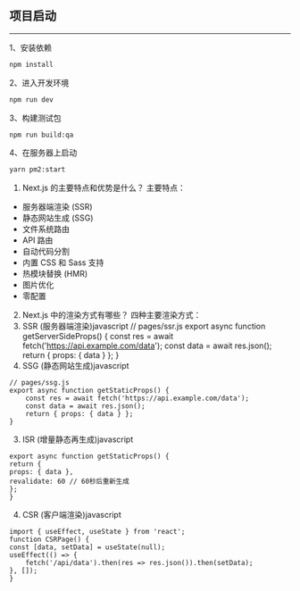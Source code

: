 ## 项目启动

---
1、安装依赖

```bash
npm install
```

2、进入开发环境

```bash
npm run dev
```

3、构建测试包

```bash
npm run build:qa
```

4、在服务器上启动
```bash
yarn pm2:start
```

1. Next.js 的主要特点和优势是什么？
主要特点：
- 服务器端渲染 (SSR)
- 静态网站生成 (SSG)
- 文件系统路由
- API 路由
- 自动代码分割
- 内置 CSS 和 Sass 支持
- 热模块替换 (HMR)
- 图片优化
- 零配置
2. Next.js 中的渲染方式有哪些？
四种主要渲染方式：
1. SSR (服务器端渲染)javascript
// pages/ssr.js
export async function getServerSideProps() {
    const res = await fetch('https://api.example.com/data');
    const data = await res.json();
    return { props: { data } };
}
2. SSG (静态网站生成)javascript
```
// pages/ssg.js
export async function getStaticProps() {
    const res = await fetch('https://api.example.com/data');
    const data = await res.json();
    return { props: { data } };
}
```
3. ISR (增量静态再生成)javascript
```
export async function getStaticProps() {
return {
props: { data },
revalidate: 60 // 60秒后重新生成
};
}
```
4. CSR (客户端渲染)javascript
```
import { useEffect, useState } from 'react';
function CSRPage() {
const [data, setData] = useState(null);
useEffect(() => {
    fetch('/api/data').then(res => res.json()).then(setData);
}, []);
}
```

